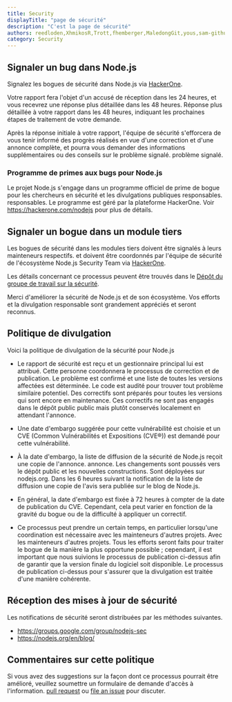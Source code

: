 ```yaml
---
title: Security
displayTitle: "page de sécurité"
description: "C'est la page de sécurité"
authors: reedloden,XhmikosR,Trott,fhemberger,MaledongGit,yous,sam-github,vdeturckheim,tniessen,richardlau,nschonni,mikeal,e-jigsaw,parthlaw,AugustinMauroy
category: Security
---
```


## Signaler un bug dans Node.js

Signalez les bogues de sécurité dans Node.js via [HackerOne](https://hackerone.com/nodejs).

Votre rapport fera l'objet d'un accusé de réception dans les 24 heures, et vous recevrez une réponse plus détaillée dans les 48 heures. Réponse plus détaillée à votre rapport dans les 48 heures, indiquant les prochaines étapes de
traitement de votre demande.

Après la réponse initiale à votre rapport, l'équipe de sécurité s'efforcera de vous tenir
informé des progrès réalisés en vue d'une correction et d'une annonce complète,
et pourra vous demander des informations supplémentaires ou des conseils sur le problème signalé.
problème signalé.

### Programme de primes aux bugs pour Node.js

Le projet Node.js s'engage dans un programme officiel de prime de bogue pour les chercheurs en sécurité et les divulgations publiques responsables.
responsables. Le programme est géré par
la plateforme HackerOne. Voir <https://hackerone.com/nodejs> pour plus de détails.

## Signaler un bogue dans un module tiers

Les bogues de sécurité dans les modules tiers doivent être signalés à leurs mainteneurs respectifs.
et doivent être coordonnés par l'équipe de sécurité de l'écosystème Node.js
Security Team via [HackerOne](https://hackerone.com/nodejs-ecosystem).

Les détails concernant ce processus peuvent être trouvés dans le
[Dépôt du groupe de travail sur la sécurité](https://github.com/nodejs/security-wg/tree/main/processes/vuln_db.md).

Merci d'améliorer la sécurité de Node.js et de son écosystème. Vos efforts
et la divulgation responsable sont grandement appréciés et seront reconnus.

## Politique de divulgation

Voici la politique de divulgation de la sécurité pour Node.js

* Le rapport de sécurité est reçu et un gestionnaire principal lui est attribué. Cette personne coordonnera le processus de correction et de publication. Le problème est confirmé et une liste de toutes les versions affectées est déterminée. Le code est audité pour trouver tout problème similaire potentiel. Des correctifs sont préparés pour toutes les versions qui sont encore en maintenance. Ces correctifs ne sont pas engagés dans le dépôt public public mais plutôt conservés localement en attendant l'annonce.

* Une date d'embargo suggérée pour cette vulnérabilité est choisie et un CVE (Common Vulnérabilités et Expositions (CVE®)) est demandé pour cette vulnérabilité.

* À la date d'embargo, la liste de diffusion de la sécurité de Node.js reçoit une copie de l'annonce. annonce. Les changements sont poussés vers le dépôt public et les nouvelles constructions. Sont déployées sur nodejs.org. Dans les 6 heures suivant la notification de la liste de diffusion une copie de l'avis sera publiée sur le blog de Node.js.

* En général, la date d'embargo est fixée à 72 heures à compter de la date de publication du CVE. Cependant, cela peut varier en fonction de la gravité du bogue ou de la difficulté à appliquer un correctif. 

* Ce processus peut prendre un certain temps, en particulier lorsqu'une coordination est nécessaire avec les mainteneurs d'autres projets. Avec les mainteneurs d'autres projets. Tous les efforts seront faits pour traiter le bogue de la manière la plus opportune possible ; cependant, il est important que nous suivions le processus de publication ci-dessus afin de garantir que la version finale du logiciel soit disponible. Le processus de publication ci-dessus pour s'assurer que la divulgation est traitée d'une manière cohérente.

## Réception des mises à jour de sécurité

Les notifications de sécurité seront distribuées par les méthodes suivantes.

* <https://groups.google.com/group/nodejs-sec>
* <https://nodejs.org/en/blog/>

## Commentaires sur cette politique

Si vous avez des suggestions sur la façon dont ce processus pourrait être amélioré, veuillez soumettre un formulaire de demande d'accès à l'information.
[pull request](https://github.com/nodejs/nodejs.dev) ou
[file an issue](https://github.com/nodejs/security-wg/issues/new) pour discuter.
